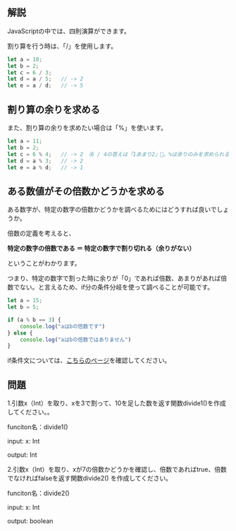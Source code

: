 
## 解説

JavaScriptの中では、四則演算ができます。

割り算を行う時は、「/」を使用します。

```javascript
let a = 10;
let b = 2;
let c = 6 / 3;
let d = a / 5;   // -> 2
let e = a / d;   // -> 5
```

## 割り算の余りを求める

また、割り算の余りを求めたい場合は「%」を使います。

```javascript
let a = 11;
let b = 2;
let c = 6 % 4;   // -> 2　（6 / 4の答えは「1あまり2」。%は余りのみを求められるため2）
let d = a % 3;   // -> 2
let e = a % d;   // -> 1
```

## ある数値がその倍数かどうかを求める

ある数字が、特定の数字の倍数かどうかを調べるためにはどうすれば良いでしょうか。

倍数の定義を考えると、

**特定の数字の倍数である ＝ 特定の数字で割り切れる（余りがない）**

ということがわかります。

つまり、特定の数字で割った時に余りが「0」であれば倍数、あまりがあれば倍数でない。と言えるため、if分の条件分岐を使って調べることが可能です。

```javascript
let a = 15;
let b = 5;

if (a % b == 3) {
    console.log("aはbの倍数です")
} else {
    console.log("aはbの倍数ではありません")
}
```

if条件文については、[こちらのページ](../003_condition_002_if.md)を確認してください。

## 問題


1.引数x（Int）を取り、xを3で割って、10を足した数を返す関数divide1()を作成してください。。

funciton名：divide1() 

input: x: Int

output: Int

2.引数x（Int）を取り、xが7の倍数かどうかを確認し、倍数であればtrue、倍数でなければfalseを返す関数divide2() を作成してください。

funciton名：divide2() 

input: x: Int

output: boolean

